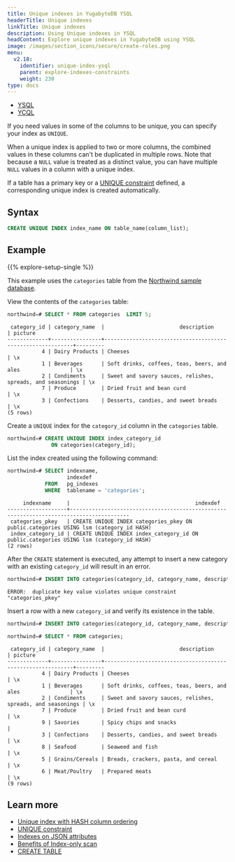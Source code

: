 ```yaml
---
title: Unique indexes in YugabyteDB YSQL
headerTitle: Unique indexes
linkTitle: Unique indexes
description: Using Unique indexes in YSQL
headContent: Explore unique indexes in YugabyteDB using YSQL
image: /images/section_icons/secure/create-roles.png
menu:
  v2.18:
    identifier: unique-index-ysql
    parent: explore-indexes-constraints
    weight: 230
type: docs
---
```


<ul class="nav nav-tabs-alt nav-tabs-yb">
  <li >
    <a href="../unique-index-ysql/" class="nav-link active">
      <i class="icon-postgres" aria-hidden="true"></i>
      YSQL
    </a>
  </li>

  <li >
    <a href="../unique-index-ycql/" class="nav-link">
      <i class="icon-cassandra" aria-hidden="true"></i>
      YCQL
    </a>
  </li>
</ul>

If you need values in some of the columns to be unique, you can specify your index as `UNIQUE`.

When a unique index is applied to two or more columns, the combined values in these columns can't be duplicated in multiple rows. Note that because a `NULL` value is treated as a distinct value, you can have multiple `NULL` values in a column with a unique index.

If a table has a primary key or a [UNIQUE constraint](../other-constraints/#unique-constraint) defined, a corresponding unique index is created automatically.

## Syntax

```sql
CREATE UNIQUE INDEX index_name ON table_name(column_list);
```

## Example

{{% explore-setup-single %}}

This example uses the `categories` table from the [Northwind sample database](../../../sample-data/northwind/#install-the-northwind-sample-database).

View the contents of the `categories` table:

```sql
northwind=# SELECT * FROM categories  LIMIT 5;
```

```output
 category_id | category_name  |                        description                         | picture
-------------+----------------+------------------------------------------------------------+---------
           4 | Dairy Products | Cheeses                                                    | \x
           1 | Beverages      | Soft drinks, coffees, teas, beers, and ales                | \x
           2 | Condiments     | Sweet and savory sauces, relishes, spreads, and seasonings | \x
           7 | Produce        | Dried fruit and bean curd                                  | \x
           3 | Confections    | Desserts, candies, and sweet breads                        | \x
(5 rows)
```

Create a `UNIQUE` index for the `category_id` column in the `categories` table.

```sql
northwind=# CREATE UNIQUE INDEX index_category_id
              ON categories(category_id);
```

List the index created using the following command:

```sql
northwind=# SELECT indexname,
                   indexdef
            FROM   pg_indexes
            WHERE  tablename = 'categories';
```

```output
     indexname     |                                        indexdef
-------------------+-----------------------------------------------------------------------------------------
 categories_pkey   | CREATE UNIQUE INDEX categories_pkey ON public.categories USING lsm (category_id HASH)
 index_category_id | CREATE UNIQUE INDEX index_category_id ON public.categories USING lsm (category_id HASH)
(2 rows)
```

<!-- Explain does not display it as an Index scan like how it does for others.
northwind=# EXPLAIN SELECT * FROM categories  LIMIT 5;
                              QUERY PLAN
-----------------------------------------------------------------------
 Limit  (cost=0.00..0.50 rows=5 width=114)
   ->  Seq Scan on categories  (cost=0.00..100.00 rows=1000 width=114)
(2 rows) -->

After the `CREATE` statement is executed, any attempt to insert a new category with an existing `category_id` will result in an error.

```sql
northwind=# INSERT INTO categories(category_id, category_name, description) VALUES (1, 'Savories', 'Spicy chips and snacks');
```

```output
ERROR:  duplicate key value violates unique constraint "categories_pkey"
```

Insert a row with a new `category_id` and verify its existence in the table.

```sql
northwind=# INSERT INTO categories(category_id, category_name, description) VALUES (9, 'Savories', 'Spicy chips and snacks');
```

```sql
northwind=# SELECT * FROM categories;
```

```output
 category_id | category_name  |                        description                         | picture
-------------+----------------+------------------------------------------------------------+---------
           4 | Dairy Products | Cheeses                                                    | \x
           1 | Beverages      | Soft drinks, coffees, teas, beers, and ales                | \x
           2 | Condiments     | Sweet and savory sauces, relishes, spreads, and seasonings | \x
           7 | Produce        | Dried fruit and bean curd                                  | \x
           9 | Savories       | Spicy chips and snacks                                     |
           3 | Confections    | Desserts, candies, and sweet breads                        | \x
           8 | Seafood        | Seaweed and fish                                           | \x
           5 | Grains/Cereals | Breads, crackers, pasta, and cereal                        | \x
           6 | Meat/Poultry   | Prepared meats                                             | \x
(9 rows)
```

## Learn more

- [Unique index with HASH column ordering](../../../api/ysql/the-sql-language/statements/ddl_create_index/#unique-index-with-hash-column-ordering)
- [UNIQUE constraint](../other-constraints/#unique-constraint)
- [Indexes on JSON attributes](../../../explore/json-support/jsonb-ysql/#6-indexes-on-json-attributes)
- [Benefits of Index-only scan](https://www.yugabyte.com/blog/how-a-distributed-sql-database-boosts-secondary-index-queries-with-index-only-scan/)
- [CREATE TABLE](../../../api/ysql/the-sql-language/statements/ddl_create_table/)
